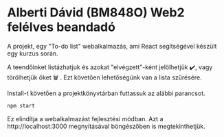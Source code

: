 # Alberti Dávid (BM848O) Web2 felélves beandadó

A projekt, egy "To-do list" webalkalmazás, ami React segítségével készült egy kurzus során.

A teendőinket listázhatjuk és azokat "elvégzett"-ként jelölhetjük :heavy_check_mark:, vagy törölhetjük őket :wastebasket:	.
Ezt követően lehetőségünk van a lista szűrésére.

Install-t követően a projektkönyvtárban futtassuk az alábbi parancsot.

```bash
npm start
```

Ez elindítja a webalkalmazást fejlesztési módban.
Azt a http://localhost:3000 megnyitásával böngészőben is megtekinthetjük.
